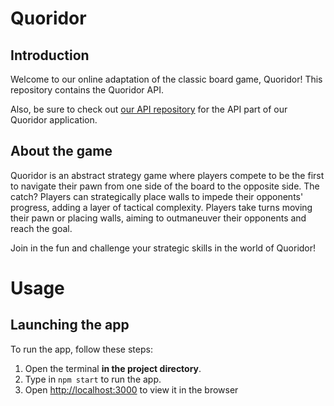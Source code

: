 # Quoridor

## Introduction

Welcome to our online adaptation of the classic board game, Quoridor! This repository contains the Quoridor API.

Also, be sure to check out [our API repository](https://github.com/Kliunkius/quoridor-api) for the API part of our Quoridor application.

## About the game

Quoridor is an abstract strategy game where players compete to be the first to navigate their pawn from one side of the board to the opposite side. The catch? Players can strategically place walls to impede their opponents' progress, adding a layer of tactical complexity. Players take turns moving their pawn or placing walls, aiming to outmaneuver their opponents and reach the goal. 

Join in the fun and challenge your strategic skills in the world of Quoridor!

# Usage

## Launching the app

To run the app, follow these steps:
1. Open the terminal **in the project directory**.
2. Type in `npm start` to run the app.
3. Open [http://localhost:3000](http://localhost:3000) to view it in the browser
